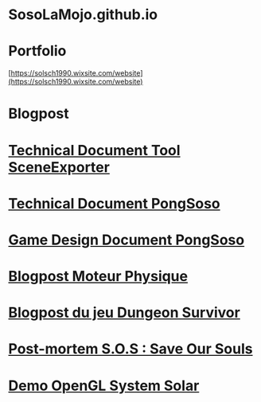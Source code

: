 # SosoLaMojo.github.io

# Portfolio

[https://solsch1990.wixsite.com/website](https://solsch1990.wixsite.com/website)

# Blogpost

# [Technical Document Tool SceneExporter](https://sosolamojo.github.io/tool_scene_exporter_doc_tech)

# [Technical Document PongSoso](https://sosolamojo.github.io/pong_soso_doc_tech)

# [Game Design Document PongSoso](https://sosolamojo.github.io/pong_soso)

# [Blogpost Moteur Physique](https://sosolamojo.github.io/neko_engine)

# [Blogpost du jeu Dungeon Survivor](https://sosolamojo.github.io/dungeon_survivor)

# [Post-mortem S.O.S : Save Our Souls](https://sosolamojo.github.io/sos_save_our_souls)

# [Demo OpenGL System Solar](https://sosolamojo.github.io/demo_computer_graphics)
